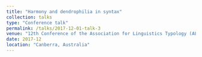 ```yaml
---
title: "Harmony and dendrophilia in syntax"
collection: talks
type: "Conference talk"
permalink: /talks/2017-12-01-talk-3
venue: "12th Conference of the Association for Linguistics Typology (ALT)"
date: 2017-12
location: "Canberra, Australia"
---
```



